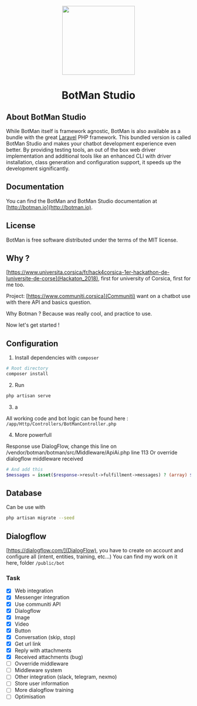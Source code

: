 <p align="center"><img height="188" width="198" src="https://botman.io/img/botman.png"></p>
<h1 align="center">BotMan Studio</h1>

## About BotMan Studio

While BotMan itself is framework agnostic, BotMan is also available as a bundle with the great [Laravel](https://laravel.com) PHP framework. This bundled version is called BotMan Studio and makes your chatbot development experience even better. By providing testing tools, an out of the box web driver implementation and additional tools like an enhanced CLI with driver installation, class generation and configuration support, it speeds up the development significantly.

## Documentation

You can find the BotMan and BotMan Studio documentation at [http://botman.io](http://botman.io).

## License

BotMan is free software distributed under the terms of the MIT license.

## Why ?

[https://www.universita.corsica/fr/hack4corsica-1er-hackathon-de-luniversite-de-corse](Hackaton_2018), first for university of Corsica, first for me too.

Project:
[https://www.communiti.corsica](Communiti) want on a chatbot use with there API and basics question.

Why Botman ?
    Because was really cool, and practice to use.

Now let's get started !

## Configuration

1) Install dependencies with `composer`

```bash
# Root directory
composer install
```

2) Run

```bash
php artisan serve
```

3) a

All working code and bot logic can be found here :
    ``/app/Http/Controllers/BotManController.php``

4) More powerfull

Response use DialogFlow, change this line on /vendor/botman/botman/src/Middleware/ApiAi.php line 113
Or override dialogflow middleware received

```php
# And add this
$messages = isset($response->result->fulfillment->messages) ? (array) $response->result->fulfillment->messages : [];
```

## Database

Can be use with
```bash
php artisan migrate --seed
```

## Dialogflow

[https://dialogflow.com/](DialogFlow), you have to create on account and configure all (intent, entities, training, etc...)
You can find my work on it here, folder `/public/bot`

### Task

- [x] Web integration
- [x] Messenger integration
- [x] Use communiti API
- [x] Dialogflow
- [x] Image
- [x] Video
- [x] Button
- [x] Conversation (skip, stop)
- [x] Get url link
- [x] Reply with attachments
- [x] Received attachments (bug)
- [ ] Ovverride middleware
- [ ] Middleware system
- [ ] Other integration (slack, telegram, nexmo)
- [ ] Store user information
- [ ] More dialogflow training
- [ ] Optimisation